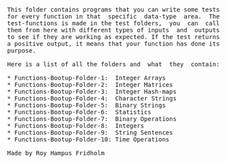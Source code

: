 
<pre>
This folder contains programs that you can write some tests
for every function in that  specific  data-type  area.  The
test-functions is made in the test folders,  you  can  call
them from here with different types of inputs  and  outputs
to see if they are working as expected. If the test returns
a positive output, it means that your function has done its
purpose.

Here is a list of all the folders and  what  they  contain:

* Functions-Bootup-Folder-1:  Integer Arrays
* Functions-Bootup-Folder-2:  Integer Matrices
* Functions-Bootup-Folder-3:  Integer Hash-maps
* Functions-Bootup-Folder-4:  Character Strings
* Functions-Bootup-Folder-5:  Binary Strings
* Functions-Bootup-Folder-6:  Statistics
* Functions-Bootup-Folder-7:  Binary Operations
* Functions-Bootup-Folder-8:  Integers
* Functions-Bootup-Folder-9:  String Sentences
* Functions-Bootup-Folder-10: Time Operations

Made by Roy Hampus Fridholm
</pre>
